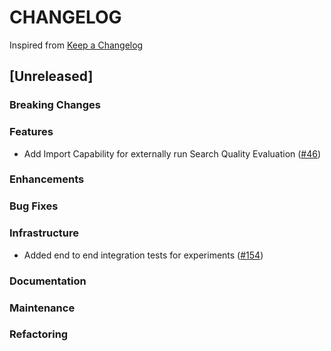 # CHANGELOG

Inspired from [Keep a Changelog](https://keepachangelog.com/en/1.0.0/)

## [Unreleased]

### Breaking Changes

### Features
* Add Import Capability for externally run Search Quality Evaluation ([#46](https://github.com/opensearch-project/search-relevance/issues/46))

### Enhancements

### Bug Fixes

### Infrastructure
* Added end to end integration tests for experiments ([#154](https://github.com/opensearch-project/search-relevance/pull/154))

### Documentation

### Maintenance

### Refactoring
